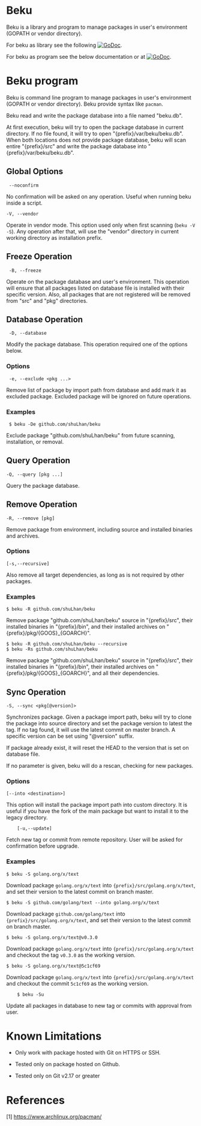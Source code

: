 # Beku

Beku is a library and program to manage packages in user's environment (GOPATH
or vendor directory).

For beku as library see the following
[![GoDoc](https://godoc.org/github.com/shuLhan/beku?status.svg)](https://godoc.org/github.com/shuLhan/beku).

For beku as program see the below documentation or at
[![GoDoc](https://godoc.org/github.com/shuLhan/beku/cmd/beku?status.svg)](https://godoc.org/github.com/shuLhan/beku/cmd/beku).


# Beku program

Beku is command line program to manage packages in user's environment (GOPATH
or vendor directory). Beku provide syntax like `pacman`.

Beku read and write the package database into a file named "beku.db".

At first execution, beku will try to open the package database in current
directory. If no file found, it will try to open
"{prefix}/var/beku/beku.db". When both locations does not provide
package database, beku will scan entire "{prefix}/src" and write the
package database into "{prefix}/var/beku/beku.db".

## Global Options

     --noconfirm

No confirmation will be asked on any operation. Useful when running beku
inside a script.

	-V, --vendor

Operate in vendor mode.  This option used only when first scanning
(`beku -V -S`).
Any operation after that, will use the "vendor" directory in current
working directory as installation prefix.

## Freeze Operation

     -B, --freeze

Operate on the package database and user's environment. This operation will
ensure that all packages listed on database file is installed with their
specific version.  Also, all packages that are not registered will
be removed from "src" and "pkg" directories.


## Database Operation

     -D, --database

Modify the package database. This operation required one of the options
below.

### Options

     -e, --exclude <pkg ...>

Remove list of package by import path from database and add mark it as
excluded package.  Excluded package will be ignored on future operations.

### Examples

     $ beku -De github.com/shuLhan/beku

Exclude package "github.com/shuLhan/beku" from future scanning,
installation, or removal.


## Query Operation

	-Q, --query [pkg ...]

Query the package database.

## Remove Operation

	-R, --remove [pkg]

Remove package from environment, including source and installed binaries and
archives.

### Options

	[-s,--recursive]

Also remove all target dependencies, as long as is not required by other
packages.

### Examples

	$ beku -R github.com/shuLhan/beku

Remove package "github.com/shuLhan/beku" source in "{prefix}/src",
their installed binaries in "{prefix}/bin", and their installed archives on
"{prefix}/pkg/{GOOS}_{GOARCH}".

	$ beku -R github.com/shuLhan/beku --recursive
	$ beku -Rs github.com/shuLhan/beku

Remove package "github.com/shuLhan/beku" source in "{prefix}/src",
their installed binaries in "{prefix}/bin", their installed archives on
"{prefix}/pkg/{GOOS}_{GOARCH}", and all their dependencies.


## Sync Operation

	-S, --sync <pkg[@version]>

Synchronizes package. Given a package import path, beku will try to clone
the package into source directory and set the package version to
latest the tag. If no tag found, it will use the latest commit on master
branch. A specific version can be set using "@version" suffix.

If package already exist, it will reset the HEAD to the version that is set
on database file.

If no parameter is given, beku will do a rescan, checking for new packages.

### Options

	[--into <destination>]

This option will install the package import path into custom directory.
It is useful if you have the fork of the main package but want to install
it to the legacy directory.

        [-u,--update]

Fetch new tag or commit from remote repository. User will be asked for
confirmation before upgrade.

### Examples

	$ beku -S golang.org/x/text

Download package `golang.org/x/text` into `{prefix}/src/golang.org/x/text`,
and set their version to the latest commit on branch master.

	$ beku -S github.com/golang/text --into golang.org/x/text

Download package `github.com/golang/text` into
`{prefix}/src/golang.org/x/text`, and set their version to the latest commit
on branch master.

	$ beku -S golang.org/x/text@v0.3.0

Download package `golang.org/x/text` into `{prefix}/src/golang.org/x/text`
and checkout the tag `v0.3.0` as the working version.

	$ beku -S golang.org/x/text@5c1cf69

Download package `golang.org/x/text` into `{prefix}/src/golang.org/x/text`
and checkout the commit `5c1cf69` as the working version.

        $ beku -Su

Update all packages in database to new tag or commits with approval from
user.


# Known Limitations

* Only work with package hosted with Git on HTTPS or SSH.

* Tested only on package hosted on Github.

* Tested only on Git v2.17 or greater


# References

[1] https://www.archlinux.org/pacman/
